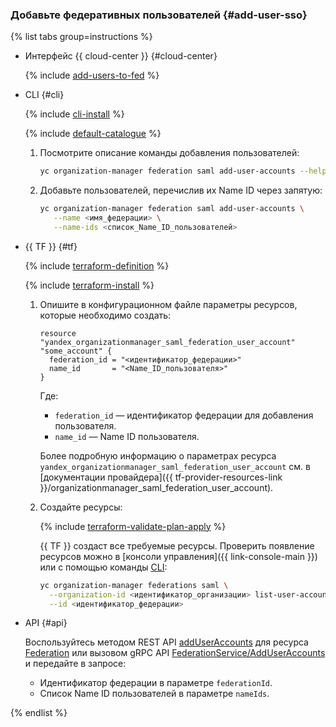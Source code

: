 ### Добавьте федеративных пользователей {#add-user-sso}

{% list tabs group=instructions %}

- Интерфейс {{ cloud-center }} {#cloud-center}

    {% include [add-users-to-fed](./add-users-to-fed.md) %}

- CLI {#cli}

    {% include [cli-install](../cli-install.md) %}

    {% include [default-catalogue](../default-catalogue.md) %}

    1. Посмотрите описание команды добавления пользователей:

        ```bash
        yc organization-manager federation saml add-user-accounts --help
        ```

    1. Добавьте пользователей, перечислив их Name ID через запятую:

        ```bash
        yc organization-manager federation saml add-user-accounts \
           --name <имя_федерации> \
           --name-ids <список_Name_ID_пользователей>
        ```

- {{ TF }} {#tf}

  {% include [terraform-definition](../../_tutorials/_tutorials_includes/terraform-definition.md) %}

  {% include [terraform-install](../../_includes/terraform-install.md) %}

  1. Опишите в конфигурационном файле параметры ресурсов, которые необходимо создать:

      ```hcl
      resource "yandex_organizationmanager_saml_federation_user_account" "some_account" {
        federation_id = "<идентификатор_федерации>"
        name_id       = "<Name_ID_пользователя>"
      }
      ```

      Где:
      * `federation_id` — идентификатор федерации для добавления пользователя.
      * `name_id` — Name ID пользователя.

      Более подробную информацию о параметрах ресурса `yandex_organizationmanager_saml_federation_user_account` см. в [документации провайдера]({{ tf-provider-resources-link }}/organizationmanager_saml_federation_user_account).

  1. Создайте ресурсы:

      {% include [terraform-validate-plan-apply](../../_tutorials/_tutorials_includes/terraform-validate-plan-apply.md) %}

      {{ TF }} создаст все требуемые ресурсы. Проверить появление ресурсов можно в [консоли управления]({{ link-console-main }}) или с помощью команды [CLI](../../cli/):

      ```bash
      yc organization-manager federations saml \
        --organization-id <идентификатор_организации> list-user-accounts \
        --id <идентификатор_федерации>
      ```

- API {#api}

  Воспользуйтесь методом REST API [addUserAccounts](../../iam/api-ref/Federation/addUserAccounts.md) для ресурса [Federation](../../iam/api-ref/Federation/index.md) или вызовом gRPC API [FederationService/AddUserAccounts](../../iam/api-ref/grpc/federation_service.md#AddUserAccounts) и передайте в запросе:

  * Идентификатор федерации в параметре `federationId`.
  * Список Name ID пользователей в параметре `nameIds`.

{% endlist %}
